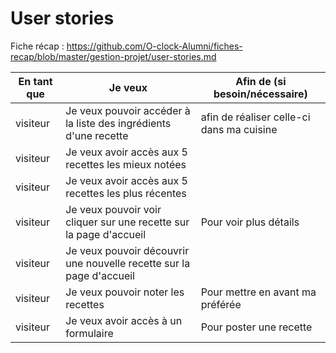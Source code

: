 # User stories

Fiche récap : https://github.com/O-clock-Alumni/fiches-recap/blob/master/gestion-projet/user-stories.md


| En tant que | Je veux | Afin de (si besoin/nécessaire) |
|--|--|--|
| visiteur | Je veux pouvoir accéder à la liste des ingrédients d'une recette | afin de réaliser celle-ci dans ma cuisine |
| visiteur | Je veux avoir accès aux 5 recettes les mieux notées |  |
| visiteur | Je veux avoir accès aux 5 recettes les plus récentes | |
| visiteur | Je veux pouvoir voir cliquer sur une recette sur la page d'accueil | Pour voir plus détails |
| visiteur | Je veux pouvoir découvrir une nouvelle recette sur la page d'accueil |  |
| visiteur | Je veux pouvoir noter les recettes | Pour mettre en avant ma préférée |
| visiteur | Je veux avoir accès à un formulaire | Pour poster une recette |